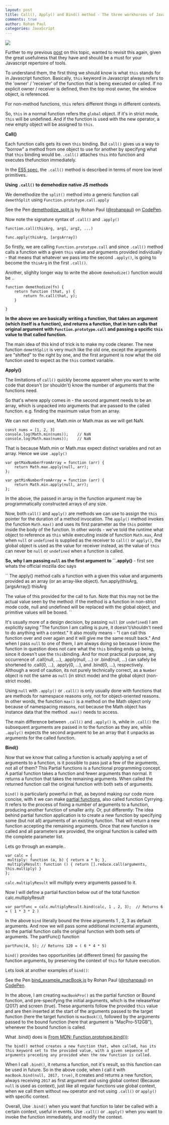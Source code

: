 ```yaml
---
layout: post
title: Call(), Apply() and Bind() method - The three workhorses of Javascript land
comments: true
author: Rohan Paul
categories: JavaScript
---
```

<img src="/images/fulls/Apply-Method.jpg" class="fit image">


Further to my previous [post](https://rohan-paul.github.io/javascript/2016/10/21/Understanding_JavaScript_Call_Method/) on this topic, wanted to revisit this again, given the great usefulness that they have and should be a must for your Javascript repertoire of tools.

To understand them, the first thing we should know is what ``this`` stands for in Javascript function. Basically, ``this`` keyword in Javascript always refers to the 'owner' / 'receiver' of the function that is being executed or called. If no explicit owner / receiver is defined, then the top most owner, the window object, is referenced.

For non-method functions, ``this`` refers different things in different contexts.

<script src="https://gist.github.com/rohan-paul/0ddfcf3b3145ac1daed9f81025bbc80c.js"></script>

So, ``this`` in a normal function refers the ``global`` object. If it's in strict mode, ``this`` will be undefined. And if the function is used with the new operator, a new empty object will be assigned to ``this``.


**Call()**

Each function calls gets its own ``this`` binding. But ``call()`` gives us a way to "borrow" a method from one object to use for another by specifyng what that ``this`` binding would be. ``.call()`` attaches ``this`` into function and executes thefunction immediately.

<script src="https://gist.github.com/rohan-paul/6d894a29ed0957aa1d0786f9013501c9.js"></script>

In the [ES5 spec](https://es5.github.io/#x15.3.4.4), the ``.call()`` method is described in terms of more low level primitives.

**Using ``.call()`` to demehodize native JS methods**

We demethodize the ``split()`` method into a generic function call ``demethSplit`` using ``Function.prototype.call.apply``


<p data-height="336" data-theme-id="0" data-slug-hash="vJNeKX" data-default-tab="js" data-user="rohanpaul" data-embed-version="2" data-pen-title="demethodize_split.js" class="codepen">See the Pen <a href="https://codepen.io/rohanpaul/pen/vJNeKX/">demethodize_split.js</a> by Rohan Paul (<a href="https://codepen.io/rohanpaul">@rohanpaul</a>) on <a href="https://codepen.io">CodePen</a>.</p>
<script async src="https://production-assets.codepen.io/assets/embed/ei.js"></script>


Now note the signature syntax of ``.call()`` and ``.apply()``


``function.call(thisArg, arg1, arg2, ...)``

``func.apply(thisArg, [argsArray])``


So firstly, we are calling ``Function.prototype.call`` and since ``.call()`` method calls a function with a given ``this`` value and arguments provided individually - that means that whatever we pass into the second ``.apply()``, is going to become the ``thisArg`` in the first ``.call()``.

Another, slighlty longer way to write the above ``demehodize()``  function would be ..

```
function demethodize(fn) {
	return function (that, y) {
		return fn.call(that, y);
	}
	
}
```

**In the above we are basically writing a function, that takes an argument (which itself is a function), and returns a function, that in turn calls that original argument with ``Function.prototype.call`` and passing a spcific ``this`` value to that called function.**


The main idea of this kind of trick is to make my code cleaner. The new function ``demethSplit`` is very much like the old one, except the arguments are "shifted" to the right by one, and the first argument is now what the old function used to expect as the ``this`` context variable.

**Apply()**

The limitations of ``call()`` quickly become apparent when you want to write code that doesn't (or shouldn't) know the number of arguments that the functions need.

So that's where apply comes in - the second argument needs to be an array, which is unpacked into arguments that are passed to the called function. e.g. finding the maximum value from an array.

We can not directly use, Math.min or Math.max as we will get NaN.

```
const nums = [1, 2, 3]
console.log(Math.min(nums));    // NaN
console.log(Math.max(nums));    // NaN 
```
That is because Math.min or Math.max expect distinct variables and not an array. Hence we use ``.apply()``


```
var getMaxNumberFromArray = function (arr) {
    return Math.max.apply(null, arr);
};

var getMinNumberFromArray = function (arr) {
    return Math.min.apply(null, arr);
};
```

In the above, the passed in array in the function argument may be programmatically constructed arrays of any size.

Now, both ``call()`` and ``apply()`` are methods we can use to assign the ``this`` pointer for the duration of a method invocation. The ``apply()`` method invokes the function ``Math.max()`` and uses its first parameter as the ``this`` pointer inside the body of the function. In other words - we've told the runtime what object to reference as ``this`` while executing inside of function ``Math.max``, And when ``null`` or ``undefined`` is supplied as the receiver to ``call()`` or ``apply()``, the global object is used as the value for receiver instead, as the value of ``this`` can never be ``null`` or ``undefined`` when a function is called.

**So, why I am passing ``null`` as the first argument to ``.apply()** - first see whats the official mozilla doc says 

``
The apply() method calls a function with a given this value and arguments provided as an array (or an array-like object).
fun.apply(thisArg, [argsArray])
thisArg

The value of this provided for the call to fun. Note that this may not be the actual value seen by the method: if the method is a function in non-strict mode code, null and undefined will be replaced with the global object, and primitive values will be boxed.
``

It's usually more of a design decision, by passing ``null`` (or ``undefined``) I am explicitly saying "The function I am calling is pure, it doesn't/shouldn't need to do anything with a context." It also mostly means - "I can call this function over and over again and it will give me the same result back."  And when I pass ``null`` to one of them, I am always doing so because I know the function in question does not care what the ``this`` binding ends up being, since it doesn't use the ``this``binding.
And for most practical purpose, any occurrence of .call(null, ...), .apply(null, ...) or .bind(null, ...) can safely be shortened to .call(0, ...), .apply(0, ...), and .bind(0, ...), respectively. Although a word of caution, its not purely technically correct, as a ``Number`` object is not the same as ``null`` (in strict mode) and the global object (non-strict mode). 

Using ``null`` with ``.apply()`` or ``.call()`` is only usually done with functions that are methods for namespace reasons only, not for object-oriented reasons. In other words, the function ``max()`` is a method on the Math object only because of namespacing reasons, not because the Math object has instance data that the method ``.max()`` needs to access.


The main difference between ``.call()`` and ``.apply()`` is, while in ``.call()`` the subsequent arguments are passed in to the function as they are, while ``.apply()`` expects the second argument to be an array that it unpacks as arguments for the called function.

**Bind()**

Now that we know that calling a function is actually applying a set of arguments to a function, is it possible to pass just a few of the arguments, not all of them? 
This Partial functions is a functional programming concept. A partial function takes a function and fewer arguments than normal. It returns a function that takes the remaining arguments. When called the returned function call the original function with both sets of arguments.

``bind()`` is particularly powerful in that, as beyond making our code more concise, with it we can make [partial functions](https://en.wikipedia.org/wiki/Partial_function), also called function Cyrrying. It refers to the process of fixing a number of arguments to a function, producing another function of smaller arity.
Or, put differently: The idea behind partial function application is to create a new function by specifying some (but not all) arguments of an existing function. That will return a new function accepting the remaining arguments. Once that new function is called and all parameters are provided, the original function is called with the complete parameter list.

Lets go through an example..

```
var calc = {
 multiply: function (a, b) { return a * b; },
 multiplyResult: function () { return [].reduce.call(arguments, this.multiply) }
};
```
``calc.multiplyResult`` will multiply every arguments passed to it. 

Now I will define a partial function below out of the total function calc.multiplyResult

```
var partFunc = calc.multiplyResult.bind(calc, 1 , 2, 3);  // Returns 6 = ( 1 * 3 * 2 )
```
In the above ``bind`` literally bound the three arguments 1 , 2, 3 as default arguments. And now we will pass some additional incremental arguments, so the partial function calls the original function with both sets of arguments. The partFunc() function 

```
partFunc(4, 5); // Returns 120 = ( 6 * 4 * 5)
```
``bind()`` provides two opportunities (at different times) for passing the function arguments, by preserving the context of ``this`` for future execution.

Lets look at another examples of ``bind()``:

<p data-height="265" data-theme-id="0" data-slug-hash="gxarwR" data-default-tab="js" data-user="rohanpaul" data-embed-version="2" data-pen-title="bind_example_macBook.js" class="codepen">See the Pen <a href="https://codepen.io/rohanpaul/pen/gxarwR/">bind_example_macBook.js</a> by Rohan Paul (<a href="https://codepen.io/rohanpaul">@rohanpaul</a>) on <a href="https://codepen.io">CodePen</a>.</p>
<script async src="https://production-assets.codepen.io/assets/embed/ei.js"></script>

In the above, I am creating ``macBookPro()`` as the partial function or Bound function, and pre-specifying the initial arguments, which is the releaseYear (2017) and screen (true). These arguments follow the provided ``this`` value and are then inserted at the start of the arguments passed to the target function (here the target function is ``macBook()``), followed by the arguments passed to the bound function (here that argument is "MacPro-512GB"), whenever the bound function is called.

What .bind() does is [From MDN: Function.prototype.bind())](https://developer.mozilla.org/en-US/docs/Web/JavaScript/Reference/Global_Objects/Function/bind):


``
The bind() method creates a new function that, when called, has its this keyword set to the provided value, with a given sequence of arguments preceding any provided when the new function is called.
``

When I call ``.bind()``, it returns a function, not it's result, so this function can be used in future. So in the above code, when I call it with ``macBook.bind(null, 2017, true)``, it creates and returns a new function, always receiving ``2017`` as first argument and using global context (Because ``null`` is used as context), just like all regular functions use global context, when we call them without ``new`` operator and not using ``.call()`` or ``apply()`` with specific context.

Overall, Use ``.bind()`` when you want that function to later be called with a certain context, useful in events. Use ``.call()`` or ``.apply()`` when you want to invoke the function immediately, and modify the context.